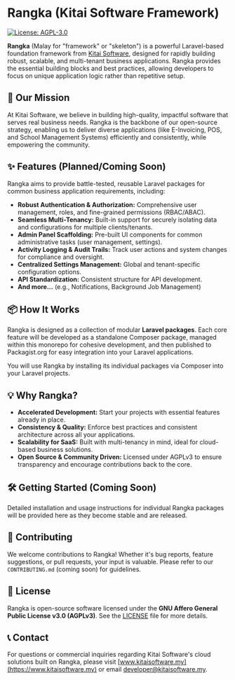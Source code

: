 # Rangka (Kitai Software Framework)

[![License: AGPL-3.0](https://img.shields.io/badge/License-AGPL--3.0-blue.svg)](https://opensource.org/licenses/AGPL-3.0)

**Rangka** (Malay for "framework" or "skeleton") is a powerful Laravel-based foundation framework from [Kitai Software](https://kitaisoftware.my), designed for rapidly building robust, scalable, and multi-tenant business applications. Rangka provides the essential building blocks and best practices, allowing developers to focus on unique application logic rather than repetitive setup.

## 🚀 Our Mission

At Kitai Software, we believe in building high-quality, impactful software that serves real business needs. Rangka is the backbone of our open-source strategy, enabling us to deliver diverse applications (like E-Invoicing, POS, and School Management Systems) efficiently and consistently, while empowering the community.

## ✨ Features (Planned/Coming Soon)

Rangka aims to provide battle-tested, reusable Laravel packages for common business application requirements, including:

* **Robust Authentication & Authorization:** Comprehensive user management, roles, and fine-grained permissions (RBAC/ABAC).
* **Seamless Multi-Tenancy:** Built-in support for securely isolating data and configurations for multiple clients/tenants.
* **Admin Panel Scaffolding:** Pre-built UI components for common administrative tasks (user management, settings).
* **Activity Logging & Audit Trails:** Track user actions and system changes for compliance and oversight.
* **Centralized Settings Management:** Global and tenant-specific configuration options.
* **API Standardization:** Consistent structure for API development.
* **And more...** (e.g., Notifications, Background Job Management)

## 📦 How It Works

Rangka is designed as a collection of modular **Laravel packages**. Each core feature will be developed as a standalone Composer package, managed within this monorepo for cohesive development, and then published to Packagist.org for easy integration into your Laravel applications.

You will use Rangka by installing its individual packages via Composer into your Laravel projects.

## 💡 Why Rangka?

* **Accelerated Development:** Start your projects with essential features already in place.
* **Consistency & Quality:** Enforce best practices and consistent architecture across all your applications.
* **Scalability for SaaS:** Built with multi-tenancy in mind, ideal for cloud-based business solutions.
* **Open Source & Community Driven:** Licensed under AGPLv3 to ensure transparency and encourage contributions back to the core.

## 🛠️ Getting Started (Coming Soon)

Detailed installation and usage instructions for individual Rangka packages will be provided here as they become stable and are released.

## 🤝 Contributing

We welcome contributions to Rangka! Whether it's bug reports, feature suggestions, or pull requests, your input is valuable. Please refer to our `CONTRIBUTING.md` (coming soon) for guidelines.

## 📄 License

Rangka is open-source software licensed under the **GNU Affero General Public License v3.0 (AGPLv3)**. See the [LICENSE](LICENSE) file for more details.

## 📞 Contact

For questions or commercial inquiries regarding Kitai Software's cloud solutions built on Rangka, please visit [www.kitaisoftware.my](https://www.kitaisoftware.my) or email [developer@kitaisoftware.my](mailto:developer@kitaisoftware.my).

